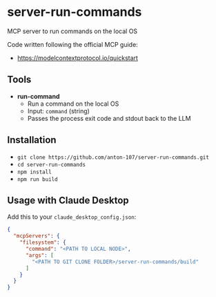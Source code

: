 # server-run-commands
MCP server to run commands on the local OS

Code written following the official MCP guide:
- https://modelcontextprotocol.io/quickstart

## Tools
- **run-command**
  - Run a command on the local OS
  - Input: `command` (string)
  - Passes the process exit code and stdout back to the LLM


## Installation
- `git clone https://github.com/anton-107/server-run-commands.git`
- `cd server-run-commands`
- `npm install`
- `npm run build`

## Usage with Claude Desktop
Add this to your `claude_desktop_config.json`:
```json
{
  "mcpServers": {
    "filesystem": {
      "command": "<PATH TO LOCAL NODE>",
      "args": [
        "<PATH TO GIT CLONE FOLDER>/server-run-commands/build"
      ]
    }
  }
}